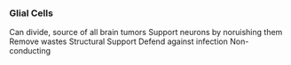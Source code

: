 ### Glial Cells
Can divide, source of all brain tumors
Support neurons by noruishing them
Remove wastes
Structural Support
Defend against infection
Non-conducting